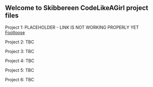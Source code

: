 ## Welcome to Skibbereen CodeLikeAGirl project files


Project 1: PLACEHOLDER - LINK IS NOT WORKING PROPERLY YET [Footloose](https://github.com/codelikeagirlVodafoneIreland/Cavan2018/Footloose/index.html)

Project 2: TBC

Project 3: TBC

Project 4: TBC

Project 5: TBC

Project 6: TBC
